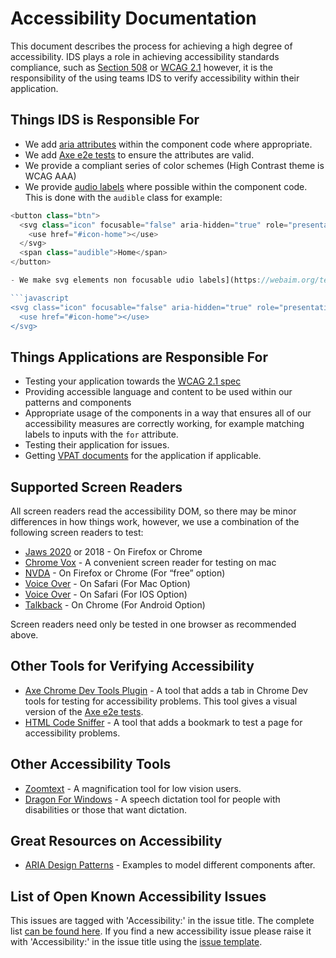 # Accessibility Documentation

This document describes the process for achieving a high degree of accessibility. IDS plays a role in achieving accessibility standards compliance, such as [Section 508](https://www.section508.gov/) or [WCAG 2.1](https://www.w3.org/TR/WCAG21/) however, it is the responsibility of the using teams IDS to verify accessibility within their application.

## Things IDS is Responsible For

- We add [aria attributes](https://developer.mozilla.org/en-US/docs/Web/Accessibility/ARIA) within the component code where appropriate.
- We add [Axe e2e tests](https://github.com/dequelabs/axe-core) to ensure the attributes are valid.
- We provide a compliant series of color schemes (High Contrast theme is WCAG AAA)
- We provide [audio labels](https://webaim.org/techniques/css/invisiblecontent/) where possible within the component code. This is done with the `audible` class for example:

```javascript
<button class="btn">
  <svg class="icon" focusable="false" aria-hidden="true" role="presentation">
    <use href="#icon-home"></use>
  </svg>
  <span class="audible">Home</span>
</button>

- We make svg elements non focusable udio labels](https://webaim.org/techniques/css/invisiblecontent/) where appropriate within the component code. This is done with adding `focusable="false" aria-hidden="true" role="presentation"`.

```javascript
<svg class="icon" focusable="false" aria-hidden="true" role="presentation">
  <use href="#icon-home"></use>
</svg>
```

## Things Applications are Responsible For

- Testing your application towards the [WCAG 2.1 spec](https://www.w3.org/WAI/WCAG21/quickref)
- Providing accessible language and content to be used within our patterns and components
- Appropriate usage of the components in a way that ensures all of our accessibility measures are correctly working, for example matching labels to inputs with the `for` attribute.
- Testing their application for issues.
- Getting [VPAT documents](https://www.itic.org/policy/accessibility/vpat) for the application if applicable.

## Supported Screen Readers

All screen readers read the accessibility DOM, so there may be minor differences in how things work, however, we use a combination of the following screen readers to test:

- [Jaws 2020](https://support.freedomscientific.com/downloads/jaws/JAWSWhatsNew) or 2018 - On Firefox or Chrome
- [Chrome Vox](https://chrome.google.com/webstore/detail/chromevox/kgejglhpjiefppelpmljglcjbhoiplfn?hl=en) - A convenient screen reader for testing on mac
- [NVDA](https://www.nvaccess.org/) - On Firefox or Chrome (For “free” option)
- [Voice Over](https://help.apple.com/voiceover/mac/10.14/) - On Safari (For Mac Option)
- [Voice Over](https://www.apple.com/accessibility/iphone/vision/) - On Safari (For IOS Option)
- [Talkback](https://support.google.com/accessibility/android/answer/6283677?hl=en) - On Chrome (For Android Option)

Screen readers need only be tested in one browser as recommended above.

## Other Tools for Verifying Accessibility

- [Axe Chrome Dev Tools Plugin](https://chrome.google.com/webstore/detail/axe/lhdoppojpmngadmnindnejefpokejbdd?hl=en-US) - A tool that adds a tab in Chrome Dev tools for testing for accessibility problems. This tool gives a visual version of the [Axe e2e tests](https://github.com/infor-design/enterprise/blob/master/test/components/dropdown/dropdown.e2e-spec.js#L64).
- [HTML Code Sniffer](https://squizlabs.github.io/HTML_CodeSniffer/‎) - A tool that adds a bookmark to test a page for accessibility problems.

## Other Accessibility Tools

- [Zoomtext](https://www.zoomtext.com/) - A magnification tool for low vision users.
- [Dragon For Windows](www.nuance.com/‎) - A speech dictation tool for people with disabilities or those that want dictation.

## Great Resources on Accessibility

- [ARIA Design Patterns](https://w3c.github.io/aria-practices/examples/) - Examples to model different components after.

## List of Open Known Accessibility Issues

This issues are tagged with 'Accessibility:' in the issue title. The complete list [can be found here](https://github.com/infor-design/enterprise/issues?q=Accessibility+is%3Aopen). If you find a new accessibility issue please raise it with 'Accessibility:' in the issue title using the [issue template](https://github.com/infor-design/enterprise/issues/new/choose).
